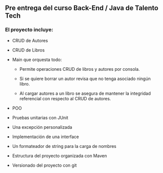 ## Pre entrega del curso Back-End / Java de Talento Tech

### El proyecto incluye:

- CRUD de Autores

- CRUD de Libros

- Main que orquesta todo:

  - Permite operaciones CRUD de libros y autores por consola.

  - Si se quiere borrar un autor revisa que no tenga asociado ningún libro.

  - Al cargar autores a un libro se asegura de mantener la integridad referencial con respecto al CRUD de autores.

- POO

- Pruebas unitarias con JUnit

- Una excepción personalizada

- Implementación de una interface

- Un formateador de string para la carga de nombres

- Estructura del proyecto organizada con Maven

- Versionado del proyecto con git
